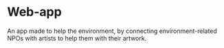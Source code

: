 # Web-app
An app made to help the environment, by connecting environment-related NPOs with artists to help them with their artwork.
